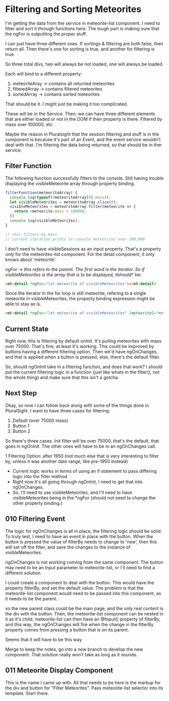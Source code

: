 # Filtering and Sorting Meteorites

I'm getting the data from the service in meteorite-list component.
I need to filter and sort it through functions here.
The tough part is making sure that the ngFor is outputting the proper stuff.  

I can just have three different ones.
If sortings & filtering are both false, then return all.
Then there's one for sorting is true, and another for filtering is true.  

So three total divs, two will always be not loaded, one will always be loaded.  

Each will bind to a different property:

1. meteoriteAray -> contains all returned meteorites
2. filteredArray -> contains filtered meteorites
3. sortedArray -> contains sorted meteorites  

That should be it. I might just be making it too complicated.  

These will be in the Service. Then, we can have three different elements that are either loaded or not in the DOM if their property is there.
Filtered by mass over 100000, etc.  

Maybe the reason in Pluralsight that the session filtering and stuff is in the component is because it's part of an Event, and the event service wouldn't deal with that.
I'm filtering the data being returned, so that should be in ther service.

## Filter Function

The following function successfully filters to the console.
Still having trouble displaying the visibleMeteorite array through property binding.

```ts
filterFunction(meteoriteArray) {
  console.log(typeof(+meteoriteArray[0].mass));
  let visibleMeteorites = meteoriteArray.slice(0);
  visibleMeteorites = meteoriteArray.filter(meteorite => {
    return +meteorite.mass > 100000;
  })
  console.log(visibleMeteorites);
}

// this filters by mass
// current iteration prints to console meteorites over 100,000
```

I don't need to have visibleSessions as an input property.
That's a property only for the meteorites-list component. For the detail component, it only knows about 'meteorite'.

*ngFor -> this refers to the parent. The first word is the iterator.
So if visibleMeteorites is the array that is to be displayed, it*should* be:

```html
<mt-detail *ngFor="let meteorite of visibleMeteorites"></mt-detail>
```

Since the iterator in the for loop is still meteorite, refering to a single meteorite in visibleMeteorites, the property binding expression might be able to stay as is.

```html
<mt-detail *ngFor="let meteorite of visibleMeteorites" [meteorite]="meteorite"></mt-detail>
```

## Current State

Right now, this is filtering by default onInit. It's pulling meteorites with mass over 75000.
That's fine, at least it's working.
This could be improved by buttons having a different filtering option.
Then we'd have ngOnChanges, and that is applied when a button is pressed, else, there's the default filter.  

So, should ngOnInit take in a filtering function, and does that work?
I should put the current filtering logic in a function (just like whats in the filter(), not the whole thing) and make sure that this isn't a gotcha.

## Next Step

Okay, so now I can follow back along with some of the things done in PluralSight.
I want to have three cases for filtering:

1. Default (over 75000 mass)
2. Button 1
3. Button 2  

So there's three cases. Init filter will be over 75000, that's the default, that goes in ngOnInit.
The other ones will have to be in an ngOnChanges call.  

1 Filtering Option: after 1950 (not much else that is very interesting to filter by, unless it was another date range, like pre-1950 instead)

- Current logic works in terms of using an if statement to pass differing logic into the filter method
- Right now it's all going through ngOnInit, I need to get that into ngOnChanges.
- So, I'll need to use visibleMeteorites, and I'll need to have visibleMeteorites being in the *ngFor (should not need to change the other property binding.)  

## 010 Filtering Event

The logic for ngOnChanges is all in place, the filtering logic should be solid.
To truly test, I need to have an event in place with the button.
When the button is pressed the value of filterBy needs to change to 'new', then this will set off the filter, and save the changes to the instance of visibleMeteorites.

ngOnChanges is not working coming from the same component. The button may need to be an Input parameter to meteorite-list, or I'll need to find a different solution.  

I could create a component to deal with the button. This would have the property filterBy, and set the default value.
The problem is that the meteorite-list component would need to be passed into this component, as it needs to be the parent.  

so the new parent class could be the main page, and the only real content is the div with the button.
Then, the meteorite-list component can be nested in it as it's child.
meteorite-list can then have an @Input() property of filterBy, and this way, the ngOnChanges will fire when the change in the filterBy property comes from pressing a button that is on its parent.  

Seems that it will have to be this way.  

Merge to keep the notes, go into a new branch to develop the new component. That solution really won't take as long as it sounds.

## 011 Meteorite Display Component

This is the name I came up with. All that needs to be here is the markup for the div and button for "Filter Meteorites".
Pass meteorite-list selector into its template. Start there.
